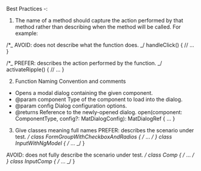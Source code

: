 Best Practices -:

1. The name of a method should capture the action performed by that method rather than describing when the method will be called. For example:

/\*_ AVOID: does not describe what the function does. _/
handleClick() {
// ...
}

/\*_ PREFER: describes the action performed by the function. _/
activateRipple() {
// ...
}

2. Function Naming Convention and comments

- Opens a modal dialog containing the given component.
- @param component Type of the component to load into the dialog.
- @param config Dialog configuration options.
- @returns Reference to the newly-opened dialog.
  open<T>(component: ComponentType<T>, config?: MatDialogConfig): MatDialogRef<T> { ... }

3. Give classes meaning full names
PREFER: describes the scenario under test. _/
   class FormGroupWithCheckboxAndRadios { /_ ... _/ }
   class InputWithNgModel { /_ ... \_/ }

AVOID: does not fully describe the scenario under test. _/
class Comp { /_ ... _/ }
class InputComp { /_ ... \_/ }
